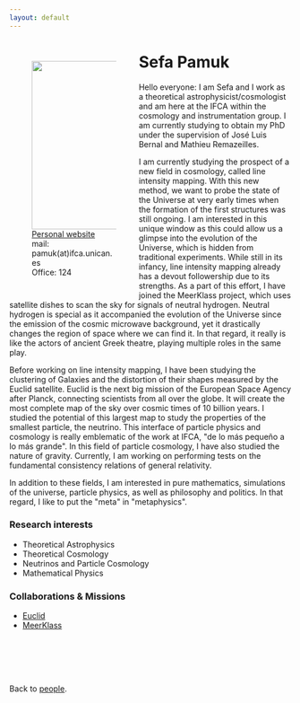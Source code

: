 ```yaml
---
layout: default
---
```




<p style="float: left; width: 30%; margin:40px"><img src="{{site.url}}/assets/imgs/People/pamuks.jpg" style="width:200px;height:300px;"> <a href="https://github.com/Sefa76">Personal website</a> <br> mail: pamuk(at)ifca.unican.es <br> Office: 124</p>

# Sefa Pamuk

Hello everyone: I am Sefa and I work as a theoretical astrophysicist/cosmologist and am here at the IFCA within the cosmology and instrumentation group. I am currently studying to obtain my PhD under the supervision of José Luis Bernal and Mathieu Remazeilles.

I am currently studying the prospect of a new field in cosmology, called line intensity mapping. With this new method, we want to probe the state of the Universe at very early times when the formation of the first structures was still ongoing. I am interested in this unique window as this could allow us a glimpse into the evolution of the Universe, which is hidden from traditional experiments. While still in its infancy, line intensity mapping already has a devout followership due to its strengths. As a part of this effort, I have joined the MeerKlass project, which uses satellite dishes to scan the sky for signals of neutral hydrogen. Neutral hydrogen is special as it accompanied the evolution of the Universe since the emission of the cosmic microwave background, yet it drastically changes the region of space where we can find it. In that regard, it really is like the actors of ancient Greek theatre, playing multiple roles in the same play.

Before working on line intensity mapping, I have been studying the clustering of Galaxies and the distortion of their shapes measured by the Euclid satellite. Euclid is the next big mission of the European Space Agency after Planck, connecting scientists from all over the globe. It will create the most complete map of the sky over cosmic times of 10 billion years. I studied the potential of this largest map to study the properties of the smallest particle, the neutrino. This interface of particle physics and cosmology is really emblematic of the work at IFCA, "de lo más pequeño a lo más grande". In this field of particle cosmology, I have also studied the nature of gravity. Currently, I am working on performing tests on the fundamental consistency relations of general relativity.

In addition to these fields, I am interested in pure mathematics, simulations of the universe, particle physics, as well as philosophy and politics. In that regard, I like to put the "meta" in "metaphysics".
<br>


### Research interests

- Theoretical Astrophysics
- Theoretical Cosmology
- Neutrinos and Particle Cosmology
- Mathematical Physics


### Collaborations & Missions

- [Euclid](https://www.euclid-ec.org/)
- [MeerKlass](https://meerklass.org/)

<br>
<br>
<br>
<br>

Back to [people]({{site.url}}/people).
